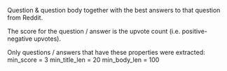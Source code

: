 Question & question body together with the best answers to that question from Reddit.

The score for the question / answer is the upvote count (i.e. positive-negative upvotes). 

Only questions / answers that have these properties were extracted:
min_score = 3
min_title_len = 20
min_body_len = 100